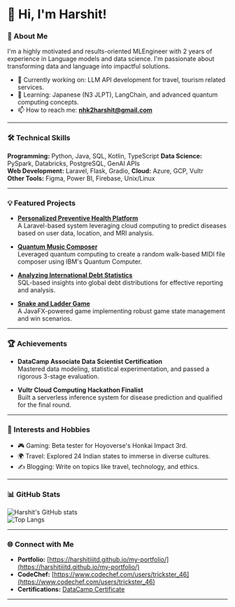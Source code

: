 
# 👋 Hi, I'm Harshit!

### 🚀 About Me
I'm a highly motivated and results-oriented MLEngineer with 2 years of experience in Language models and data science. I'm passionate about transforming data and language into impactful solutions.

- 🔭 Currently working on: LLM API development for travel, tourism related services.
- 🌱 Learning: Japanese (N3 JLPT), LangChain, and advanced quantum computing concepts.  
- 📫 How to reach me: **[nhk2harshit@gmail.com](mailto:nhk2harshit@gmail.com)**  

---

### 🛠️ Technical Skills
**Programming:** Python, Java, SQL, Kotlin, TypeScript
**Data Science:** PySpark, Databricks, PostgreSQL, GenAI APIs  
**Web Development:** Laravel, Flask, Gradio, 
**Cloud:** Azure, GCP, Vultr  
**Other Tools:** Figma, Power BI, Firebase, Unix/Linux  

---

### 💡 Featured Projects
- **[Personalized Preventive Health Platform](https://github.com/harshitIIITD/health-platform)**  
  A Laravel-based system leveraging cloud computing to predict diseases based on user data, location, and MRI analysis.

- **[Quantum Music Composer](https://github.com/harshitIIITD/quantum-music-composer)**  
  Leveraged quantum computing to create a random walk-based MIDI file composer using IBM's Quantum Computer.

- **[Analyzing International Debt Statistics](https://github.com/harshitIIITD/Analyzing-International-Debt-Statistics)**  
  SQL-based insights into global debt distributions for effective reporting and analysis.

- **[Snake and Ladder Game](https://github.com/harshitIIITD/Snake-and-ladder)**  
  A JavaFX-powered game implementing robust game state management and win scenarios.

---

### 🏆 Achievements
- **DataCamp Associate Data Scientist Certification**  
  Mastered data modeling, statistical experimentation, and passed a rigorous 3-stage evaluation.  

- **Vultr Cloud Computing Hackathon Finalist**  
  Built a serverless inference system for disease prediction and qualified for the final round.

---

### 🌟 Interests and Hobbies
- 🎮 Gaming: Beta tester for Hoyoverse's Honkai Impact 3rd.  
- 🌍 Travel: Explored 24 Indian states to immerse in diverse cultures.  
- ✍️ Blogging: Write on topics like travel, technology, and ethics.

---

### 📊 GitHub Stats
![Harshit's GitHub stats](https://github-readme-stats.vercel.app/api?username=harshitIIITD&show_icons=true&theme=radical)  
![Top Langs](https://github-readme-stats.vercel.app/api/top-langs/?username=harshitIIITD&layout=compact&theme=radical)

---

### 🌐 Connect with Me
- **Portfolio:** [https://harshitiiitd.github.io/my-portfolio/](https://harshitiiitd.github.io/my-portfolio/)  
- **CodeChef:** [https://www.codechef.com/users/trickster_46](https://www.codechef.com/users/trickster_46)  
- **Certifications:** [DataCamp Certificate](https://www.datacamp.com/certificate/DSA0017483754770)  

---


